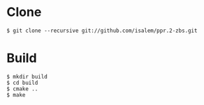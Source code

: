 # Clone
    $ git clone --recursive git://github.com/isalem/ppr.2-zbs.git

# Build
    $ mkdir build
    $ cd build
    $ cmake ..
    $ make

